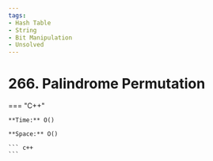 ```yaml
---
tags:
- Hash Table
- String
- Bit Manipulation
- Unsolved
---
```



# 266. Palindrome Permutation

=== "C++"

    **Time:** O()

    **Space:** O()

    ``` c++
    ```